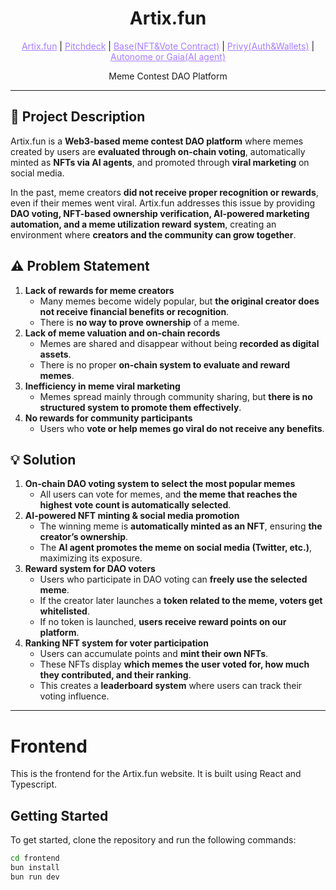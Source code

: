 <h1 align="center">Artix.fun</h1>

<p align="center">
  <a href="https://artixfun.vercel.app/" style="color: #a77dff">Artix.fun</a> | <a href="" style="color: #a77dff">Pitchdeck</a> | <a href="https://github.com/marcdhi/Artix.fun/tree/main/artixContracts/contracts" style="color: #a77dff">Base(NFT&Vote Contract)</a> | <a href="" style="color: #a77dff">Privy(Auth&Wallets)</a> | <a href="" style="color: #a77dff">Autonome or Gaia(AI agent)</a>
</p>

<p align="center">Meme Contest DAO Platform</p>

---

## 📌 Project Description

Artix.fun is a **Web3-based meme contest DAO platform** where memes created by users are **evaluated through on-chain voting**, automatically minted as **NFTs via AI agents**, and promoted through **viral marketing** on social media.

In the past, meme creators **did not receive proper recognition or rewards**, even if their memes went viral. Artix.fun addresses this issue by providing **DAO voting, NFT-based ownership verification, AI-powered marketing automation, and a meme utilization reward system**, creating an environment where **creators and the community can grow together**.

## ⚠️ Problem Statement

1. **Lack of rewards for meme creators**
    - Many memes become widely popular, but **the original creator does not receive financial benefits or recognition**.
    - There is **no way to prove ownership** of a meme.
2. **Lack of meme valuation and on-chain records**
    - Memes are shared and disappear without being **recorded as digital assets**.
    - There is no proper **on-chain system to evaluate and reward memes**.
3. **Inefficiency in meme viral marketing**
    - Memes spread mainly through community sharing, but **there is no structured system to promote them effectively**.
4. **No rewards for community participants**
    - Users who **vote or help memes go viral do not receive any benefits**.

## 💡 Solution

1. **On-chain DAO voting system to select the most popular memes**
    - All users can vote for memes, and **the meme that reaches the highest vote count is automatically selected**.
2. **AI-powered NFT minting & social media promotion**
    - The winning meme is **automatically minted as an NFT**, ensuring **the creator’s ownership**.
    - The **AI agent promotes the meme on social media (Twitter, etc.)**, maximizing its exposure.
3. **Reward system for DAO voters**
    - Users who participate in DAO voting can **freely use the selected meme**.
    - If the creator later launches a **token related to the meme, voters get whitelisted**.
    - If no token is launched, **users receive reward points on our platform**.
4. **Ranking NFT system for voter participation**
    - Users can accumulate points and **mint their own NFTs**.
    - These NFTs display **which memes the user voted for, how much they contributed, and their ranking**.
    - This creates a **leaderboard system** where users can track their voting influence.

---

# Frontend

This is the frontend for the Artix.fun website. It is built using React and Typescript.

## Getting Started

To get started, clone the repository and run the following commands:

```bash
cd frontend
bun install
bun run dev
```
